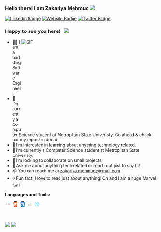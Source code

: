### Hello there! I am Zakariya Mehmud <img src="https://raw.githubusercontent.com/MartinHeinz/MartinHeinz/master/wave.gif" width="30px">

[![Linkedin Badge](https://img.shields.io/badge/-LinkedIn-0e76a8?style=flat-square&logo=Linkedin&logoColor=white)](https://www.linkedin.com/in/zakariya-m-413227188/)
[![Website Badge](https://img.shields.io/badge/Website-3b5998?style=flat-square&logo=google-chrome&logoColor=white)]()
[![Twitter Badge](https://img.shields.io/badge/-Twitter-00acee?style=flat-square&logo=Twitter&logoColor=white)]()

### Happy to see you here! &nbsp; ![](https://komarev.com/ghpvc/?username=zakariyamehmud) 

<img align="right" alt="GIF" src="https://media.giphy.com/media/SWoSkN6DxTszqIKEqv/giphy.gif" width="450" height="300" />


- :man_technologist: I am a budding Software Engineer. 
- 🔭 I’m currently a Computer Science student at Metroplitan State Univeristy.  Go ahead & check out my repos! :octocat:
- 👀 I’m interested in learning about anything technology related.
- 🌱 I’m currently a Computer Science student at Metroplitan State Univeristy. 
- 🔭 I’m looking to collaborate on small projects.
- 💬 Ask me about anything tech related or reach out just to say hi! 
- 📫 You can reach me at zakariya.mehmud@gmail.com
- ⚡ Fun fact: I love to read just about anything! Oh and I am a huge Marvel fan!

**Languages and Tools:**  

<code><img height="20" src="https://raw.githubusercontent.com/github/explore/80688e429a7d4ef2fca1e82350fe8e3517d3494d/topics/java/java.png"></code>
<code><img height="20" src="https://raw.githubusercontent.com/github/explore/80688e429a7d4ef2fca1e82350fe8e3517d3494d/topics/html/html.png"></code>
<code><img height="20" src="https://raw.githubusercontent.com/github/explore/80688e429a7d4ef2fca1e82350fe8e3517d3494d/topics/css/css.png"></code>
<code><img height="20" src="https://raw.githubusercontent.com/github/explore/80688e429a7d4ef2fca1e82350fe8e3517d3494d/topics/mysql/mysql.png"></code>
<code><img height="20" src="https://raw.githubusercontent.com/github/explore/80688e429a7d4ef2fca1e82350fe8e3517d3494d/topics/react/react.png"></code>

</br>

<p>
  <img height="180em" src="https://github-readme-stats.vercel.app/api?username=zakariyamehmud&&show_icons=true&title_color=ffffff&icon_color=bb2acf&text_color=faeec3&bg_color=151515" />
  <img height="170em" src="https://github-readme-stats.vercel.app/api/top-langs/?username=zakariyamehmud&layout=compact&&show_icons=true&title_color=ffffff&icon_color=bb2acf&text_color=faeec3&bg_color=151515"/>
</p> 

